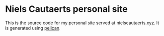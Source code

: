 # Niels Cautaerts personal site

This is the source code for my personal site served at nielscautaerts.xyz. It is generated using [pelican](https://blog.getpelican.com/).
